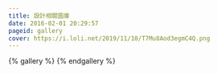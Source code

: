 ```yaml
---
title: 設計相關圖庫
date: 2016-02-01 20:29:57
pageid: gallery
cover: https://i.loli.net/2019/11/10/T7Mu8Aod3egmC4Q.png
---
```



{% gallery %}
{% endgallery %}




